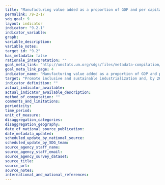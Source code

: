 ```yaml
---
title: "Manufacturing value added as a proportion of GDP and per capita"
permalink: /9-2-1/
sdg_goal: 9
layout: indicator
indicator: "9.2.1"
indicator_variable: 
graph: 
variable_description: 
variable_notes: 
target_id: "9.2"
has_metadata: false
rationale_interpretation: ""
goal_meta_link: "http://unstats.un.org/sdgs/files/metadata-compilation/Metadata-Goal-9.pdf"
goal_meta_link_page: 4
indicator_name: "Manufacturing value added as a proportion of GDP and per capita"
target: "Promote inclusive and sustainable industrialization and, by 2030, significantly raise industry's share of employment and gross domestic product, in line with national circumstances, and double its share in least developed countries."
indicator_definition: ""
actual_indicator_available: 
actual_indicator_available_description: 
method_of_computation: ""
comments_and_limitations: 
periodicity: 
time_period: 
unit_of_measure: 
disaggregation_categories: 
disaggregation_geography: 
date_of_national_source_publication: 
date_metadata_updated: 
scheduled_update_by_national_source: 
scheduled_update_by_SDG_team: 
source_agency_staff_name: 
source_agency_staff_email: 
source_agency_survey_dataset: 
source_title: 
source_url: 
source_notes: 
international_and_national_references: 
---
```


